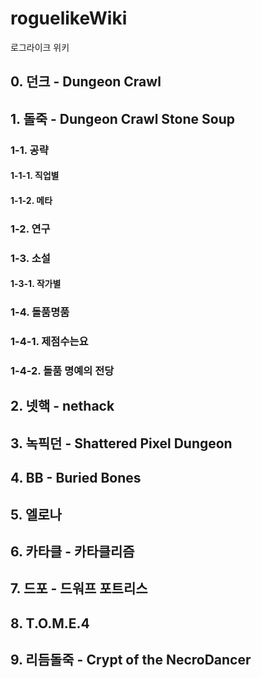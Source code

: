 # roguelikeWiki
로그라이크 위키

## 0. 던크 - Dungeon Crawl

## 1. 돌죽 - Dungeon Crawl Stone Soup

### 1-1. 공략

#### 1-1-1. 직업별

#### 1-1-2. 메타

### 1-2. 연구

### 1-3. 소설

#### 1-3-1. 작가별

### 1-4. 돌품명품

### 1-4-1. 제점수는요

### 1-4-2. 돌품 명예의 전당

## 2. 넷핵 - nethack

## 3. 녹픽던 - Shattered Pixel Dungeon

## 4. BB - Buried Bones

## 5. 엘로나

## 6. 카타클 - 카타클리즘

## 7. 드포 - 드워프 포트리스

## 8. T.O.M.E.4

## 9. 리듬돌죽 - Crypt of the NecroDancer

